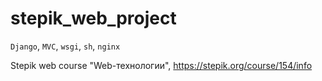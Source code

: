 # stepik_web_project

`Django`, `MVC`, `wsgi`, `sh`, `nginx`

Stepik web course "Web-технологии", https://stepik.org/course/154/info
